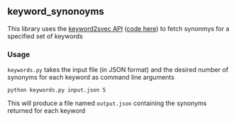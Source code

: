## keyword_synonoyms

This library uses the [keyword2svec API](http://18.212.76.171/episte/) ([code here](https://github.com/dperezrada/evidence-tools/tree/master/nlp/keywords2vec)) to fetch synonmys for a specified set of keywords

### Usage

`keywords.py` takes the input file (in JSON format) and the desired number of synonyms for each keyword as command line arguments

`python keywords.py input.json 5`

This will produce a file named `output.json` containing the synonyms returned for each keyword
